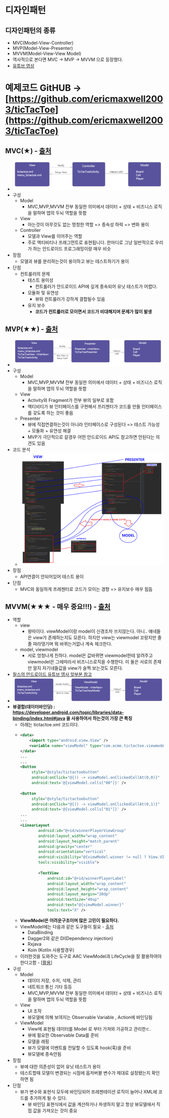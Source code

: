 디자인패턴
===
디자인패턴의 종류
---
* MVC(Model-View-Controller)
* MVP(Model-View-Presenter)
* MVVM(Model-View-View Model)
* 역사적으로 본다면 MVC -> MVP -> MVVM 으로 등장했다.
* [유튜브 영상](https://youtu.be/bjVAVm3t5cQ)

# 예제코드 GitHUB -> [https://github.com/ericmaxwell2003/ticTacToe](https://github.com/ericmaxwell2003/ticTacToe)
MVC(★) - [출처](https://academy.realm.io/kr/posts/eric-maxwell-mvc-mvp-and-mvvm-on-android/)
---
* ![](img/MVC.png)
* 구성
  * Model
    * MVC,MVP,MVVM 전부 동일한 의미에서 데이터 + 상태 + 비즈니스 로직을 말하며 앱의 두뇌 역할을 뜻함
  * View
    * 아는것이 아무것도 없는 멍청한 역할 => 종속성 하락 => 변화 용이
  * Controller
    * 모델과 View를 이어주는 역할
    * 주로 액티비티나 프래그먼트로 표현됩니다. 한마디로 그냥 일반적으로 우리가 하는 안드로이드 프로그래밍이랑 매우 비슷
* 장점
  * 모델과 뷰를 분리하는것이 용이하고 뷰는 테스트하기가 용이
* 단점
  * 컨트룰러의 문제
    * 테스트 용이성
      * 컨트룰러가 안드로이드 API에 깊게 종속되어 유닛 테스트가 어렵다.
    * 모듈화 및 유연성
      * 뷰와 컨트룰러가 강하게 결합될수 있음
    * 유지 보수
      * **코드가 컨트룰러로 모이면서 코드가 비대해지며 문제가 많이 발생**
      
MVP(★★) - [출처](https://academy.realm.io/kr/posts/eric-maxwell-mvc-mvp-and-mvvm-on-android/)
---
* ![](img/MVP.png)
* 구성
  * Model
    * MVC,MVP,MVVM 전부 동일한 의미에서 데이터 + 상태 + 비즈니스 로직을 말하며 앱의 두뇌 역할을 뜻함
  * View
    * Activity와 Fragment가 전부 뷰의 일부로 포함
    * 액티비티가 뷰 인터페이스를 구현해서 프리젠터가 코드를 만들 인터페이스를 갖도록 하는 것이 좋음
  * Presenter
    * 뷰에 직접연결하는것이 아니라 인터페이스로 구성된다 => 테스트 가능성 + 모듈화 + 유연성 해결
    * MVP가 극단적으로 갈경우 어떤 안드로이드 API도 참고하면 안된다는 의견도 있음
* 코드 분석
  * ![](img/MVPCODE.png)
* 장점
  * API연결이 안되어있어 테스트 용이
* 단점
  * MVC와 동일하게 프레젠터로 코드가 모이는 경향 => 유지보수 매우 힘듬
  
MVVM(★★★ - 매우 중요!!!) - [출처](https://academy.realm.io/kr/posts/eric-maxwell-mvc-mvp-and-mvvm-on-android/)
---
* 역할
  * view
    * 왕따이다. viewModel이랑 model이 신경조차 쓰지않는다. 아니.. 얘네들은 view가 존재하는지도 모른다. 하지만 view는 viewmodel 꼬랑지만 졸졸 따라댕기며 뭐 바뀌는거없나 계속 체크한다.
  * model, viewmodel
    * 서로 엉청나게 친하다. model은 값바뀌면 viewmodel한테 알려주고 viewmodel은 그에따라서 비즈니스로직을 수행한다. 이 둘은 서로의 존재만 알지 자기네들값을 view가 슬쩍 보는것도 모른다.
* [찰스의 안드로이드 유튜브 영사 앞부분 참고](https://www.youtube.com/watch?v=07ES0ne-_U8)
* ![](img/MVVM.png)
* **뷰결합(데이터바인딩) : https://developer.android.com/topic/libraries/data-binding/index.html#java 을 사용하여서 하는것이 가장 큰 특징**
  * 아래는 tictactoe.xml 코드이다.
  * ```xml
    <data>
        <import type="android.view.View" />
        <variable name="viewModel" type="com.acme.tictactoe.viewmodel.TicTacToeViewModel" />
    </data>
    ...
    ...
    <Button
         style="@style/tictactoebutton"
         android:onClick="@{() -> viewModel.onClickedCellAt(0,0)}"
         android:text='@{viewModel.cells["00"]}' />
         
    <Button
         style="@style/tictactoebutton"
         android:onClick="@{() -> viewModel.onClickedCellAt(0,1)}"
         android:text='@{viewModel.cells["01"]}' />
    ...
    ...
    <LinearLayout
            android:id="@+id/winnerPlayerViewGroup"
            android:layout_width="wrap_content"
            android:layout_height="match_parent"
            android:gravity="center"
            android:orientation="vertical"
            android:visibility="@{viewModel.winner != null ? View.VISIBLE : View.GONE}"
            tools:visibility="visible">

            <TextView
                android:id="@+id/winnerPlayerLabel"
                android:layout_width="wrap_content"
                android:layout_height="wrap_content"
                android:layout_margin="20dp"
                android:textSize="40sp"
                android:text="@{viewModel.winner}"
                tools:text="X" />
   * **ViewModel은 어려운구조이며 많은 고민이 필요하다.**
   * ViewModel에는 다음과 같은 도구들이 필요 - [출처](https://thdev.tech/androiddev/2018/08/05/Android-Architecture-Components-ViewModel-Inject/)
     * DataBinding
     * Dagger2와 같은 DI(Dependency injection)
     * Rxjava
     * Koin (Kotlin 사용할경우)
   * 이러한것을 도와주는 도구로 AAC ViewModel과 LifeCycle을 잘 활용하여야 한다고함 - [[활용](https://thdev.tech/androiddev/2018/08/05/Android-Architecture-Components-ViewModel-Inject/)]
* 구성
  * Model
    * 데이터 저장, 수저, 삭제, 관리
    * 네트워크 통신 기타 등등
    * MVC,MVP,MVVM 전부 동일한 의미에서 데이터 + 상태 + 비즈니스 로직을 말하며 앱의 두뇌 역할을 뜻함 
  * View
    * UI 조작
    * 뷰모델에 의해 보여지는 Observable Variable , Action에 바인딩됨
  * ViewModel
    * View에 표현될 데이터를 Model 로 부터 가져와 가공하고 관리한ㄷ.
    * 뷰에 필요한 Observable Data를 준비
    * 모델을 래핑
    * 뷰가 모델에 이벤트를 전달할 수 있도록 hook(훅)을 준비
    * 뷰모델에 종속안됨
* 장점
  * 뷰에 대한 의존성이 없어 유닛 테스트가 용이
  * 테스트할때 모델이 변경되는 시점에 옵저버블 변수가 제대로 설정됐는지 확인하면 됨
* 단점
  * 뷰가 변수와 표현식 모두에 바인딩되어 프레젠테이션 로직이 늘어나 XML에 코드를 추가하게 될 수 있다.
    * 뷰 바인딩 표현식에서 값을 계산하거나 파생하지 말고 항상 뷰모델에서 직접 값을 가져오는 것이 중요
